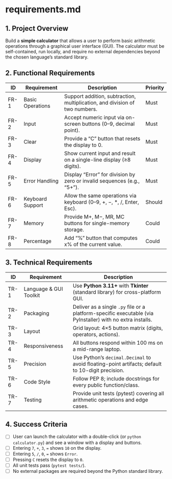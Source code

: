 # requirements.md

## 1. Project Overview
Build a **simple calculator** that allows a user to perform basic arithmetic operations through a graphical user interface (GUI). The calculator must be self-contained, run locally, and require no external dependencies beyond the chosen language’s standard library.

## 2. Functional Requirements
| ID | Requirement | Description | Priority |
|---|---|---|---|
| FR-1 | Basic Operations | Support addition, subtraction, multiplication, and division of two numbers. | Must |
| FR-2 | Input | Accept numeric input via on-screen buttons (0–9, decimal point). | Must |
| FR-3 | Clear | Provide a “C” button that resets the display to 0. | Must |
| FR-4 | Display | Show current input and result on a single-line display (≥8 digits). | Must |
| FR-5 | Error Handling | Display “Error” for division by zero or invalid sequences (e.g., “5+”). | Must |
| FR-6 | Keyboard Support | Allow the same operations via keyboard (0–9, +, −, *, /, Enter, Esc). | Should |
| FR-7 | Memory | Provide M+, M−, MR, MC buttons for single-memory storage. | Could |
| FR-8 | Percentage | Add “%” button that computes x% of the current value. | Could |

## 3. Technical Requirements
| ID | Requirement | Description |
|---|---|---|
| TR-1 | Language & GUI Toolkit | Use **Python 3.11+** with **Tkinter** (standard library) for cross-platform GUI. |
| TR-2 | Packaging | Deliver as a single `.py` file or a platform-specific executable (via PyInstaller) with no extra installs. |
| TR-3 | Layout | Grid layout: 4×5 button matrix (digits, operators, actions). |
| TR-4 | Responsiveness | All buttons respond within 100 ms on a mid-range laptop. |
| TR-5 | Precision | Use Python’s `decimal.Decimal` to avoid floating-point artifacts; default to 10-digit precision. |
| TR-6 | Code Style | Follow PEP 8; include docstrings for every public function/class. |
| TR-7 | Testing | Provide unit tests (pytest) covering all arithmetic operations and edge cases. |

## 4. Success Criteria
- [ ] User can launch the calculator with a double-click (or `python calculator.py`) and see a window with a display and buttons.
- [ ] Entering `7`, `+`, `3`, `=` shows `10` on the display.
- [ ] Entering `5`, `/`, `0`, `=` shows `Error`.
- [ ] Pressing `C` resets the display to `0`.
- [ ] All unit tests pass (`pytest tests/`).
- [ ] No external packages are required beyond the Python standard library.